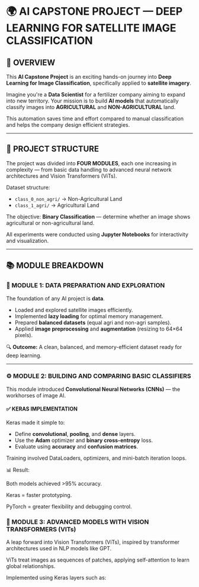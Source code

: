 # 🌍 AI CAPSTONE PROJECT — DEEP LEARNING FOR SATELLITE IMAGE CLASSIFICATION  

## 🧠 OVERVIEW  

This **AI Capstone Project** is an exciting hands-on journey into **Deep Learning for Image Classification**, specifically applied to **satellite imagery**.  

Imagine you're a **Data Scientist** for a fertilizer company aiming to expand into new territory. Your mission is to build **AI models** that automatically classify images into **AGRICULTURAL** and **NON-AGRICULTURAL** land.  

This automation saves time and effort compared to manual classification and helps the company design efficient strategies.  

---

## 🚀 PROJECT STRUCTURE  

The project was divided into **FOUR MODULES**, each one increasing in complexity — from basic data handling to advanced neural network architectures and Vision Transformers (ViTs).  

Dataset structure:  

- `class_0_non_agri/` → Non-Agricultural Land  
- `class_1_agri/` → Agricultural Land  

The objective: **Binary Classification** — determine whether an image shows agricultural or non-agricultural land.  

All experiments were conducted using **Jupyter Notebooks** for interactivity and visualization.  

---

## 📚 MODULE BREAKDOWN  

### 🧩 MODULE 1: DATA PREPARATION AND EXPLORATION  

The foundation of any AI project is **data**.  

- Loaded and explored satellite images efficiently.  
- Implemented **lazy loading** for optimal memory management.  
- Prepared **balanced datasets** (equal agri and non-agri samples).  
- Applied **image preprocessing** and **augmentation** (resizing to 64×64 pixels).  

🔍 **Outcome:** A clean, balanced, and memory-efficient dataset ready for deep learning.  

---

### ⚙️ MODULE 2: BUILDING AND COMPARING BASIC CLASSIFIERS  

This module introduced **Convolutional Neural Networks (CNNs)** — the workhorses of image AI.  

#### ✅ KERAS IMPLEMENTATION  

Keras made it simple to:  
- Define **convolutional**, **pooling**, and **dense** layers.  
- Use the **Adam** optimizer and **binary cross-entropy** loss.  
- Evaluate using **accuracy** and **confusion matrices**.  

Training involved DataLoaders, optimizers, and mini-batch iteration loops.

📊 Result:

Both models achieved >95% accuracy.

Keras = faster prototyping.

PyTorch = greater flexibility and debugging control.

### 🧬 MODULE 3: ADVANCED MODELS WITH VISION TRANSFORMERS (VITs)

A leap forward into Vision Transformers (ViTs), inspired by transformer architectures used in NLP models like GPT.

ViTs treat images as sequences of patches, applying self-attention to learn global relationships.

Implemented using Keras layers such as:
